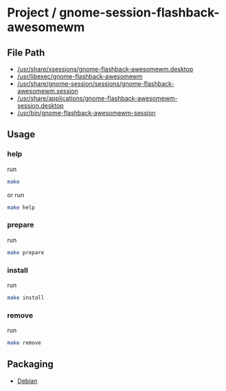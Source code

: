 
# Project / gnome-session-flashback-awesomewm


## File Path

* [/usr/share/xsessions/gnome-flashback-awesomewm.desktop](pkg-root/usr/share/xsessions/gnome-flashback-awesomewm.desktop)
* [/usr/libexec/gnome-flashback-awesomewm](pkg-root/usr/libexec/gnome-flashback-awesomewm)
* [/usr/share/gnome-session/sessions/gnome-flashback-awesomewm.session](pkg-root/usr/share/gnome-session/sessions/gnome-flashback-awesomewm.session)
* [/usr/share/applications/gnome-flashback-awesomewm-session.desktop](pkg-root/usr/share/applications/gnome-flashback-awesomewm-session.desktop)
* [/usr/bin/gnome-flashback-awesomewm-session](pkg-root/usr/bin/gnome-flashback-awesomewm-session)


## Usage

### help

run

``` sh
make
```

or run

``` sh
make help
```


### prepare

run

``` sh
make prepare
```


### install

run

``` sh
make install
```


### remove

run

``` sh
make remove
```


## Packaging

* [Debian](https://github.com/samwhelp/note-about-ubuntu/tree/gh-pages/_demo/packaging/gnome-session/gnome-session-flashback/gnome-session-flashback-awesomewm)
